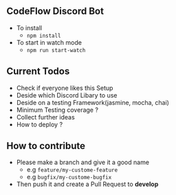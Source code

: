 ## CodeFlow Discord Bot 
+ To install
	+ `npm install`
+ To start in watch mode
	+ `npm run start-watch`
	

## Current Todos
+ Check if everyone likes this Setup
+ Deside which Discord Libary to use
+ Deside on a testing Framework(jasmine, mocha, chai)
+ Minimum Testing coverage ?
+ Collect further ideas
+ How to deploy ?

## How to contribute
+ Please make a branch and give it a good name
	+ e.g `feature/my-custome-feature`
	+ e.g `bugfix/my-custome-bugfix`
+ Then push it and create a Pull Request to **develop**
